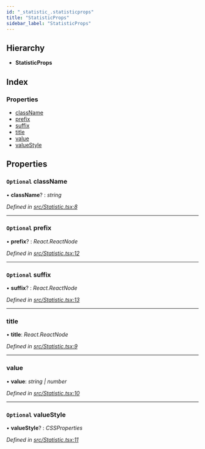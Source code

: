 ```yaml
---
id: "_statistic_.statisticprops"
title: "StatisticProps"
sidebar_label: "StatisticProps"
---
```


## Hierarchy

* **StatisticProps**

## Index

### Properties

* [className](_statistic_.statisticprops.md#optional-classname)
* [prefix](_statistic_.statisticprops.md#optional-prefix)
* [suffix](_statistic_.statisticprops.md#optional-suffix)
* [title](_statistic_.statisticprops.md#title)
* [value](_statistic_.statisticprops.md#value)
* [valueStyle](_statistic_.statisticprops.md#optional-valuestyle)

## Properties

### `Optional` className

• **className**? : *string*

*Defined in [src/Statistic.tsx:8](https://github.com/tarojsx/ui/blob/v0.11.0/src/Statistic.tsx#L8)*

___

### `Optional` prefix

• **prefix**? : *React.ReactNode*

*Defined in [src/Statistic.tsx:12](https://github.com/tarojsx/ui/blob/v0.11.0/src/Statistic.tsx#L12)*

___

### `Optional` suffix

• **suffix**? : *React.ReactNode*

*Defined in [src/Statistic.tsx:13](https://github.com/tarojsx/ui/blob/v0.11.0/src/Statistic.tsx#L13)*

___

###  title

• **title**: *React.ReactNode*

*Defined in [src/Statistic.tsx:9](https://github.com/tarojsx/ui/blob/v0.11.0/src/Statistic.tsx#L9)*

___

###  value

• **value**: *string | number*

*Defined in [src/Statistic.tsx:10](https://github.com/tarojsx/ui/blob/v0.11.0/src/Statistic.tsx#L10)*

___

### `Optional` valueStyle

• **valueStyle**? : *CSSProperties*

*Defined in [src/Statistic.tsx:11](https://github.com/tarojsx/ui/blob/v0.11.0/src/Statistic.tsx#L11)*
